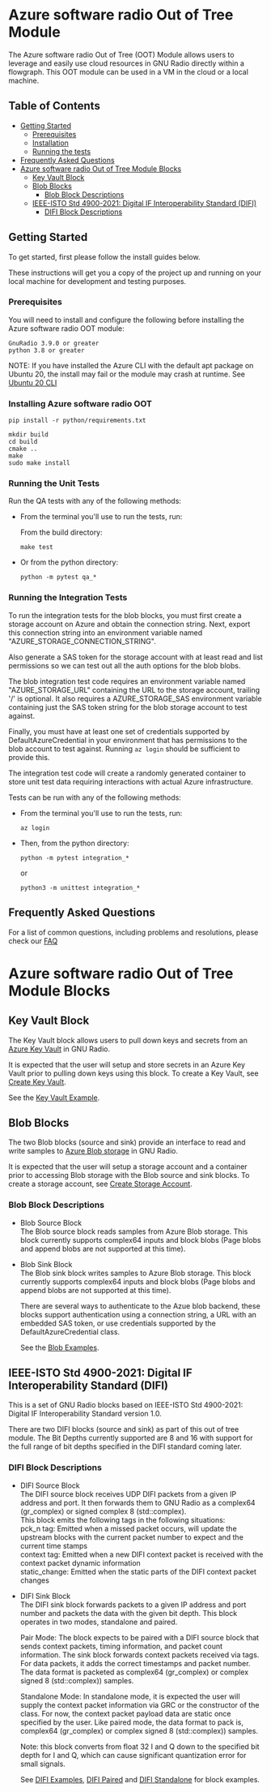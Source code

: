 # Azure software radio Out of Tree Module

The Azure software radio Out of Tree (OOT) Module allows users to leverage and easily use cloud resources in GNU Radio directly within a flowgraph. This OOT module can be used in a VM in the cloud or a local machine.

## Table of Contents
- [Getting Started](#getting-started)
    - [Prerequisites](#prerequisites)
    - [Installation](#installing-azure-software-radio-oot)
    - [Running the tests](#running-the-tests)
- [Frequently Asked Questions](./docs/FAQ.md)
- [Azure software radio Out of Tree Module Blocks](#azure-software-radio-out-of-tree-module-blocks)
    - [Key Vault Block](#key-vault-block)
    - [Blob Blocks](#blob-blocks)
        - [Blob Block Descriptions](#blob-block-descriptions)
    - [IEEE-ISTO Std 4900-2021: Digital IF Interoperability Standard (DIFI)](#ieee-isto-std-4900-2021-digital-if-interoperability-standard-difi)
        - [DIFI Block Descriptions](#difi-block-descriptions)


## Getting Started

To get started, first please follow the install guides below. 

These instructions will get you a copy of the project up and running on your local machine for development and testing purposes.

### Prerequisites

You will need to install and configure the following before installing the Azure software radio OOT module: 

```
GnuRadio 3.9.0 or greater
python 3.8 or greater
```
NOTE: If you have installed the Azure CLI with the default apt package on Ubuntu 20, the install may fail or the module may crash at runtime. See [Ubuntu 20 CLI](https://docs.microsoft.com/en-us/cli/azure/install-azure-cli-linux?pivots=apt)
### Installing Azure software radio OOT

```
pip install -r python/requirements.txt

mkdir build
cd build
cmake ..
make
sudo make install
```

### Running the Unit Tests
Run the QA tests with any of the following methods:
 - From the terminal you'll use to run the tests, run:
    
    From the build directory:
    ```
    make test
    ```

 - Or from the python directory:
    ```
    python -m pytest qa_*
    ```    

### Running the Integration Tests
To run the integration tests for the blob blocks, you must first create a storage account on Azure 
and obtain the connection string. Next, export this connection string into an environment variable 
named "AZURE_STORAGE_CONNECTION_STRING". 

Also generate a SAS token for the storage account with at least read and list permissions so we can
test out all the auth options for the blob blobs. 

The blob integration test code requires an environment variable named "AZURE_STORAGE_URL" containing 
the URL to the storage account, trailing '/' is optional. It also requires a AZURE_STORAGE_SAS
environment variable containing just the SAS token string for the blob storage account to test
against. 

Finally, you must have at least one set of credentials supported by DefaultAzureCredential in your
environment that has permissions to the blob account to test against. Running `az login` should be
sufficient to provide this. 

The integration test code will create a randomly generated container to store
unit test data requiring interactions with actual Azure infrastructure. 

Tests can be run with any of the following methods:
 - From the terminal you'll use to run the tests, run:
    ```
    az login
    ```

 - Then, from the python directory:
    ```
    python -m pytest integration_*
    ```
    
    or

    ```
    python3 -m unittest integration_*
    ```    

## Frequently Asked Questions
For a list of common questions, including problems and resolutions, please check our [FAQ](./docs/FAQ.md)

# Azure software radio Out of Tree Module Blocks

## Key Vault Block
The Key Vault block allows users to pull down keys and secrets from an [Azure Key Vault](https://docs.microsoft.com/en-us/azure/key-vault/general/overview) in GNU Radio.

It is expected that the user will setup and store secrets in an Azure Key Vault prior to pulling down keys using this block. To create a Key Vault, see [Create Key Vault](https://docs.microsoft.com/en-us/azure/key-vault/secrets/quick-create-cli).

See the [Key Vault Example](./examples/README.md#key-vault-example).


## Blob Blocks
The two Blob blocks (source and sink) provide an interface to read and write samples to [Azure Blob storage](https://docs.microsoft.com/en-us/azure/storage/blobs/storage-blobs-introduction) in GNU Radio.

It is expected that the user will setup a storage account and a container prior to accessing Blob storage with the Blob source and sink blocks. To create a storage account, see [Create Storage Account](https://docs.microsoft.com/en-us/azure/storage/common/storage-account-create?tabs=azure-portal). 

### Blob Block Descriptions
 * Blob Source Block  
	The Blob source block reads samples from Azure Blob storage. This block currently supports complex64 inputs and block blobs (Page blobs and append blobs are not supported at this time).

 * Blob Sink Block  
	The Blob sink block writes samples to Azure Blob storage. This block currently supports complex64 inputs and block blobs (Page blobs and append blobs are not supported at this time).

	There are several ways to authenticate to the Azue blob backend, these blocks support authentication using a connection string, a URL with an embedded SAS token, or use credentials supported by the DefaultAzureCredential class.
	
	See the [Blob Examples](./examples/README.md).

## IEEE-ISTO Std 4900-2021: Digital IF Interoperability Standard (DIFI)
This is a set of GNU Radio blocks based on IEEE-ISTO Std 4900-2021: Digital IF Interoperability Standard version 1.0. 

There are two DIFI blocks (source and sink) as part of this out of tree module. The Bit Depths currently supported are 8 and 16 with support for the full range of bit depths specified in the DIFI standard coming later.

### DIFI Block Descriptions
 * DIFI Source Block  
	The DIFI source block receives UDP DIFI packets from a given IP address and port. It then forwards them to GNU Radio as a complex64 (gr_complex) or signed complex 8 (std::complex<char>).  
	This block emits the following tags in the following situations:  
	  pck_n tag: Emitted when a missed packet occurs, will update the upstream blocks with the current packet number to expect and the current time stamps  
	  context tag: Emitted when a new DIFI context packet is received with the context packet dynamic information  
	  static_change: Emitted when the static parts of the DIFI context packet changes  
	
 * DIFI Sink Block  
	The DIFI sink block forwards packets to a given IP address and port number and packets the data with the given bit depth. This block operates in two modes, standalone and paired.
	
	Pair Mode: The block expects to be paired with a DIFI source block that sends context packets, timing information, and packet count information. The sink block forwards context packets received via tags. For data packets, it adds the correct timestamps and packet number. The data format is packeted as complex64 (gr_complex) or complex signed 8 (std::complex<char>)) samples.  

	Standalone Mode: In standalone mode, it is expected the user will supply the context packet information via GRC or the constructor of the class. For now, the context packet payload data are static once specified by the user. Like paired mode, the data format to pack is, complex64 (gr_complex) or complex signed 8 (std::complex<char>)) samples.

	Note: this block converts from float 32 I and Q down to the specified bit depth for I and Q, which can cause significant quantization error for small signals.

    See [DIFI Examples](./examples/README.md), [DIFI Paired](./examples/difi_paired_example.grc) and [DIFI Standalone](./examples/difi_standalone.grc) for block examples.











